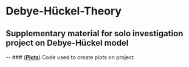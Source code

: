 # Debye-Hückel-Theory
## Supplementary material for solo investigation project on Debye-Hückel model

-- ### ([**Plots**](https://github.com/dking2003/Debye-Huckel-Theory/blob/main/Plots.py)) Code used to create plots on project
